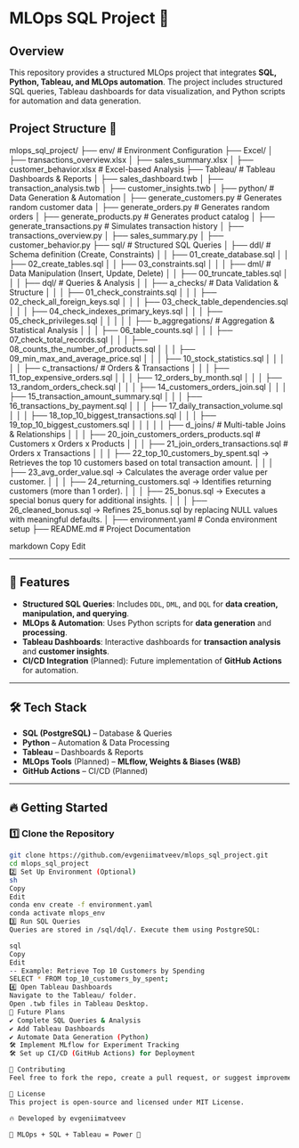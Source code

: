 # MLOps SQL Project 🚀

## Overview

This repository provides a structured MLOps project that integrates **SQL, Python, Tableau, and MLOps automation**. The project includes structured SQL queries, Tableau dashboards for data visualization, and Python scripts for automation and data generation.

## Project Structure 📂

mlops_sql_project/ ├── env/ # Environment Configuration ├── Excel/ │ ├── transactions_overview.xlsx │ ├── sales_summary.xlsx
│ ├── customer_behavior.xlsx # Excel-based Analysis ├── Tableau/ # Tableau Dashboards & Reports │ ├── sales_dashboard.twb │ ├── transaction_analysis.twb │ ├── customer_insights.twb │ ├── python/ # Data Generation & Automation │ ├── generate_customers.py # Generates random customer data │ ├── generate_orders.py # Generates random orders │ ├── generate_products.py # Generates product catalog │ ├── generate_transactions.py # Simulates transaction history │ ├── transactions_overview.py
│ ├── sales_summary.py
│ ├── customer_behavior.py
├── sql/ # Structured SQL Queries │ ├── ddl/ # Schema definition (Create, Constraints) │ │ ├── 01_create_database.sql │ │ ├── 02_create_tables.sql │ │ ├── 03_constraints.sql │ │ │ ├── dml/ # Data Manipulation (Insert, Update, Delete) │ │ ├── 00_truncate_tables.sql │ │ │ ├── dql/ # Queries & Analysis │ │ ├── a_checks/ # Data Validation & Structure │ │ │ ├── 01_check_constraints.sql │ │ │ ├── 02_check_all_foreign_keys.sql │ │ │ ├── 03_check_table_dependencies.sql │ │ │ ├── 04_check_indexes_primary_keys.sql │ │ │ ├── 05_check_privileges.sql │ │ │ │ │ ├── b_aggregations/ # Aggregation & Statistical Analysis │ │ │ ├── 06_table_counts.sql │ │ │ ├── 07_check_total_records.sql │ │ │ ├── 08_counts_the_number_of_products.sql │ │ │ ├── 09_min_max_and_average_price.sql │ │ │ ├── 10_stock_statistics.sql │ │ │ │ │ ├── c_transactions/ # Orders & Transactions │ │ │ ├── 11_top_expensive_orders.sql │ │ │ ├── 12_orders_by_month.sql │ │ │ ├── 13_random_orders_check.sql │ │ │ ├── 14_customers_orders_join.sql │ │ │ ├── 15_transaction_amount_summary.sql │ │ │ ├── 16_transactions_by_payment.sql │ │ │ ├── 17_daily_transaction_volume.sql │ │ │ ├── 18_top_10_biggest_transactions.sql │ │ │ ├── 19_top_10_biggest_customers.sql │ │ │ │ │ ├── d_joins/ # Multi-table Joins & Relationships │ │ │ ├── 20_join_customers_orders_products.sql # Customers x Orders x Products │ │ │ ├── 21_join_orders_transactions.sql # Orders x Transactions │ │ │ ├── 22_top_10_customers_by_spent.sql → Retrieves the top 10 customers based on total transaction amount. │ │ │ ├── 23_avg_order_value.sql → Calculates the average order value per customer. │ │ │ ├── 24_returning_customers.sql → Identifies returning customers (more than 1 order). │ │ │ ├── 25_bonus.sql → Executes a special bonus query for additional insights. │ │ │ ├── 26_cleaned_bonus.sql → Refines 25_bonus.sql by replacing NULL values with meaningful defaults. │ ├── environment.yaml # Conda environment setup ├── README.md # Project Documentation

markdown
Copy
Edit

---

## 🚀 Features

- **Structured SQL Queries**: Includes `DDL`, `DML`, and `DQL` for **data creation, manipulation, and querying**.
- **MLOps & Automation**: Uses Python scripts for **data generation** and **processing**.
- **Tableau Dashboards**: Interactive dashboards for **transaction analysis** and **customer insights**.
- **CI/CD Integration** (Planned): Future implementation of **GitHub Actions** for automation.

---

## 🛠 Tech Stack

- **SQL (PostgreSQL)** – Database & Queries  
- **Python** – Automation & Data Processing  
- **Tableau** – Dashboards & Reports  
- **MLOps Tools** (Planned) – **MLflow, Weights & Biases (W&B)**  
- **GitHub Actions** – CI/CD (Planned)  

---

## 🔥 Getting Started

### 1️⃣ Clone the Repository

```sh
git clone https://github.com/evgeniimatveev/mlops_sql_project.git
cd mlops_sql_project
2️⃣ Set Up Environment (Optional)
sh
Copy
Edit
conda env create -f environment.yaml
conda activate mlops_env
3️⃣ Run SQL Queries
Queries are stored in /sql/dql/. Execute them using PostgreSQL:

sql
Copy
Edit
-- Example: Retrieve Top 10 Customers by Spending
SELECT * FROM top_10_customers_by_spent;
4️⃣ Open Tableau Dashboards
Navigate to the Tableau/ folder.
Open .twb files in Tableau Desktop.
🔄 Future Plans
✔️ Complete SQL Queries & Analysis
✔️ Add Tableau Dashboards
✔️ Automate Data Generation (Python)
🛠 Implement MLflow for Experiment Tracking
🛠 Set up CI/CD (GitHub Actions) for Deployment

📌 Contributing
Feel free to fork the repo, create a pull request, or suggest improvements. 🚀

📜 License
This project is open-source and licensed under MIT License.

🔥 Developed by evgeniimatveev

🚀 MLOps + SQL + Tableau = Power 🚀
